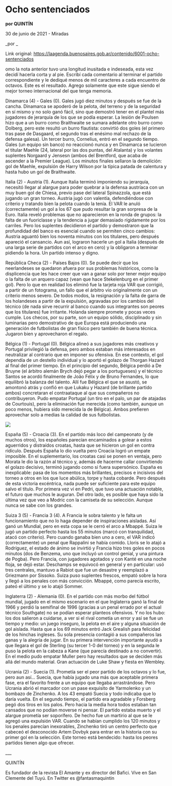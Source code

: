 # Ocho sentenciados

**por QUINTÍN**

30 de junio de 2021 - Miradas

_por _

Link original: https://laagenda.buenosaires.gob.ar/contenido/6001-ocho-sentenciados



omo la nota anterior tuvo una longitud inusitada e indeseada, esta vez decidí hacerla corta y al pie. Escribí cada comentario al terminar el partido correspondiente y le dediqué menos de mil caracteres a cada encuentro de octavos. Este es el resultado. Agrego solamente que este sigue siendo el mejor torneo internacional del que tenga memoria.




Dinamarca (4) - Gales (0). Gales jugó diez minutos y después se fue de la cancha. Dinamarca se apoderó de la pelota, del terreno y de la seguridad en sí mismo y no solo ganó fácil, sino que demostró tener en el plantel más jugadores de jerarquía de los que se podía esperar. La lesión de Poulsen hizo que a un burro como Braithwaite se sumara adelante otro burro como Dolberg, pero este resultó un burro flautista: convirtió dos goles (el primero tras pase de Dasgaard, el segundo tras el enésimo mal rechazo de la defensa galesa). Un tercer burro, Cornelius, entró en el segundo tiempo. Gales (un equipo sin banco) no reaccionó nunca y en Dinamarca se lucieron el titular Maehle (24, lateral por las dos puntas, del Atalanta) y los volantes suplentes Norgaard y Jensesn (ambos del Brentford, que acaba de ascender a la Premier League). Los minutos finales sellaron la demolición: gol de Maehle, expulsión de Harry Wilson por la típica patada de calentura y hasta hubo un gol de Braithwaite.




Italia (2) - Austria (1). Aunque Italia terminó imponiendo su jerarquía, necesitó llegar al alargue para poder quebrar a la defensa austríaca con un muy buen gol de Chiesa, previo pase del lateral Spinazzola, que está jugando un gran torneo. Austria jugó con valentía, defendiéndose con criterio y tratando bien la pelota cuando la tenía. El VAR le anuló (correctamente) un gol a los 67 que pudo resultar la gran sorpresa de la Euro. Italia reveló problemas que no aparecieron en la ronda de grupos: la falta de un fuoriclasse y la tendencia a jugar demasiado rígidamente por los carriles. Pero los suplentes decidieron el partido y demostraron que la profundidad del banco es esencial cuando se permiten cinco cambios: Austria aguantó bien los noventa minutos con los titulares, pero después apareció el cansancio. Aun así, lograron hacerle un gol a Italia (después de una larga serie de partidos con el arco en cero) y la obligaron a terminar pidiendo la hora. Un partido intenso y digno.




República Checa (2) - Países Bajos (0). Se puede decir que los neerlandeses se quedaron afuera por sus problemas históricos, como la displicencia que les hace creer que van a ganar solo por tener mejor equipo o la falta de un arquero capaz (vean que hace Stekelenburg en el primer gol). Pero lo que en realidad los eliminó fue la tarjeta roja VAR que corrigió, a partir de un fotograma, un fallo que el árbitro vio originalmente con un criterio menos severo. De todos modos, la resignación y la falta de garra de los holandeses a partir de la expulsión, agravadas por los cambios del técnico (de nada sirve recurrir al banco cuando sus integrantes son peores que los titulares) fue irritante. Holanda siempre promete y pocas veces cumple. Los checos, por su parte, son un equipo sólido, disciplinado y sin luminarias pero demostrativo de que Europa está produciendo una generación de futbolistas de gran físico pero también de buena técnica. Jugaron bien y aprovecharon el regalo.




Bélgica (1) - Portugal (0). Bélgica alineó a sus jugadores más creativos y Portugal privilegió la defensa, pero ambos estaban más interesados en neutralizar al contrario que en imponer su ofensiva. En ese contexto, el gol dependía de un destello individual y lo aportó el golazo de Thorgan Hazard al final del primer tiempo. En el principio del segundo, Bélgica perdió a De Bruyne (el árbitro alemán Brych dejó pegar a los portugueses) y el técnico Santos se acordó finalmente de João Félix y de Bruno Fernandes, lo que equilibró la balanza del talento. Allí fue Bélgica el que se asustó, se amontonó atrás y confió en que Lukaku y Hazard (de brillante partido ambos) concretaran el contraataque al que sus compañeros no contribuyeron. Pudo empatar Portugal (un tiro en el palo, un par de atajadas de Courtouis), pero la eliminación fue merecida (como también, aunque un poco menos, hubiera sido merecida la de Bélgica). Ambos prefieren aprovechar solo a medias la calidad de sus futbolistas.




[![](https://img.youtube.com/vi/pYfxpLGCWPk/0.jpg)](https://www.youtube.com/watch?v=pYfxpLGCWPk)




España (5) - Croacia (3). En el partido más loco del campeonato (y de muchos otros), los españoles parecían encaminados a golear a estos aguerridos y distraídos croatas, hasta que se hicieron un gol en contra ridículo. Después España lo dio vuelta pero Croacia logró un empate imposible. En el suplementario, los croatas casi se ponen en ventaja, pero Morata le dio la razón al técnico y, además de hacerme callar convirtiendo el golazo decisivo, terminó jugando como si fuera supersónico. España es inexplicable: pasa de los momentos más brillantes, precisos e incisivos del torneo a otros en los que luce abúlica, torpe y hasta cobarde. Pero después de esta victoria excéntrica, nada puede ser suficiente para este equipo salvo el título. Por primera vez vi en Pedri, que tuvo una actuación notable, el futuro que muchos le auguran. Del otro lado, es posible que haya sido la última vez que veo a Modric con la camiseta de su selección. Aunque nunca se sabe con los grandes.




Suiza 3 (5) - Francia 3 (4). A Francia le sobra talento y le falta un funcionamiento que no lo haga depender de inspiraciones aisladas. Así ganó un Mundial, pero en esta copa se le cerró el arco a Mbappé. Suiza le jugó un partido perfecto hasta los 55 minutos (marcó con tranquilidad, atacó con criterio). Pero cuando ganaba bien uno a cero, el VAR indicó (correctamente) un penal que Rappalini se había comido. Lloris se lo atajó a Rodríguez, el estado de ánimo se invirtió y Francia hizo tres goles en pocos minutos (dos de Benzema, uno que incluyó un control genial, y una pintura de Pogba). Pero Francia, con jugadores agotados y con Kanté en una noche floja, se dejó estar. Deschamps se equivocó en general y en particular: usó tres centrales, mantuvo a Rabiot que fue un desastre y reemplazó a Griezmann por Sissoko. Suiza puso suplentes frescos, empató sobre la hora y llegó a los penales con más convicción. Mbappé, como parecía escrito, pateó el último y se lo atajó Sommer.




Inglaterra (2) - Alemania (0). En el partido con más morbo del fútbol mundial, jugado en el mismo escenario en el que Inglaterra ganó la final de 1966 y perdió la semifinal de 1996 (gracias a un penal errado por el actual técnico Southgate) no se podían esperar planteos ofensivos. Y no los hubo: los dos salieron a cuidarse, a ver si el rival cometía un error y así se fue un tiempo y medio: un juego inseguro, la pelota en el aire y alguna situación de gol aislada. Hasta que a los 69 minutos entró Jack Grealish para felicidad de los hinchas ingleses. Su sola presencia contagió a sus compañeros las ganas y la alegría de jugar. En su primera intervención importante ayudó a que llegara el gol de Sterling (su tercer 1-0 del torneo) y en la segunda le puso la pelota en la cabeza a Kane (que parecía destinado a no convertir). En el medio pudo empatar Muller pero hay resultados que se deciden más allá del mundo material. Gran actuación de Luke Shaw y fiesta en Wembley.




Ucrania (2) - Suecia (1). Prometía ser el peor partido de los octavos y lo fue, pero aun así… Suecia, que había jugado una más que aceptable primera fase, era el favorito frente a un equipo que llegaba arrastrándose. Pero Ucrania abrió el marcador con un pase exquisito de Yarmolenko y un bombazo de Zinchenko. A los 43 empató Suecia y todo indicaba que lo daría vuelta. En el segundo tiempo, el partido era agradable y Forsberg pegó dos tiros en los palos. Pero hacia la media hora todos estaban tan cansados que no podían moverse ni pensar. El partido estaba muerto y el alargue prometía ser soporífero. De hecho fue un martirio al que se le agregó una expulsión VAR. Cuando se habían cumplido los 120 minutos y los penales parecían inexorables, Zinchenko tiró un centro perfecto que cabeceó el desconocido Artem Dovbyk para entrar en la historia con su primer gol en la selección. Este torneo está bendecido: hasta los peores partidos tienen algo que ofrecer.




\_\_\_




QUINTÍN




Es fundador de la revista El Amante y ex director del Bafici. Vive en San Clemente del Tuyú. En Twitter es @fantasmaquintin



